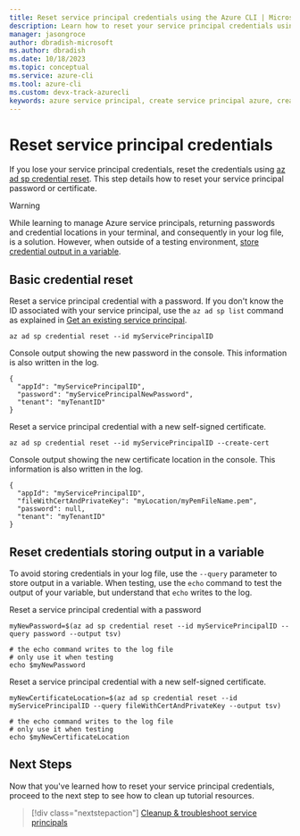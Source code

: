 ```yaml
---
title: Reset service principal credentials using the Azure CLI | Microsoft Docs
description: Learn how to reset your service principal credentials using the Azure CLI.
manager: jasongroce
author: dbradish-microsoft
ms.author: dbradish
ms.date: 10/18/2023
ms.topic: conceptual
ms.service: azure-cli
ms.tool: azure-cli
ms.custom: devx-track-azurecli
keywords: azure service principal, create service principal azure, create service principal azure cli
---
```


# Reset service principal credentials

If you lose your service principal credentials, reset the credentials using [az ad sp credential reset](/cli/azure/ad/sp/credential#az-ad-sp-credential-reset). This step details how to reset your service principal password or certificate.

> [!WARNING]
> While learning to manage Azure service principals, returning passwords and credential locations in your terminal, and consequently in your log file, is a solution. However, when outside of a testing environment, [store credential output in a variable](#reset-credentials-storing-output-in-a-variable).

## Basic credential reset

Reset a service principal credential with a password. If you don't know the ID associated with your service principal, use the `az ad sp list` command as explained in [Get an existing service principal](./azure-cli-sp-tutorial-4.md).

```azurecli-interactive
az ad sp credential reset --id myServicePrincipalID
```

Console output showing the new password in the console.  This information is also written in the log.

```output
{
  "appId": "myServicePrincipalID",
  "password": "myServicePrincipalNewPassword",
  "tenant": "myTenantID"
}
```

Reset a service principal credential with a new self-signed certificate.

```azurecli-interactive
az ad sp credential reset --id myServicePrincipalID --create-cert
```

Console output showing the new certificate location in the console.  This information is also written in the log.

```output
{
  "appId": "myServicePrincipalID",
  "fileWithCertAndPrivateKey": "myLocation/myPemFileName.pem",
  "password": null,
  "tenant": "myTenantID"
}
```

## Reset credentials storing output in a variable

To avoid storing credentials in your log file, use the `--query` parameter to store output in a variable. When testing, use the `echo` command to test the output of your variable, but understand that `echo` writes to the log.

Reset a service principal credential with a password

```azurecli-interactive
myNewPassword=$(az ad sp credential reset --id myServicePrincipalID --query password --output tsv)

# the echo command writes to the log file
# only use it when testing
echo $myNewPassword
```

Reset a service principal credential with a new self-signed certificate.

```azurecli-interactive
myNewCertificateLocation=$(az ad sp credential reset --id myServicePrincipalID --query fileWithCertAndPrivateKey --output tsv)

# the echo command writes to the log file
# only use it when testing
echo $myNewCertificateLocation
```

## Next Steps

Now that you've learned how to reset your service principal credentials, proceed to the next step to see how to clean up tutorial resources.

> [!div class="nextstepaction"]
> [Cleanup & troubleshoot service principals](./azure-cli-sp-tutorial-8.md)
